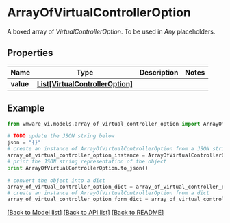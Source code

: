 # ArrayOfVirtualControllerOption

A boxed array of *VirtualControllerOption*. To be used in *Any* placeholders. 

## Properties
Name | Type | Description | Notes
------------ | ------------- | ------------- | -------------
**value** | [**List[VirtualControllerOption]**](VirtualControllerOption.md) |  | 

## Example

```python
from vmware_vi.models.array_of_virtual_controller_option import ArrayOfVirtualControllerOption

# TODO update the JSON string below
json = "{}"
# create an instance of ArrayOfVirtualControllerOption from a JSON string
array_of_virtual_controller_option_instance = ArrayOfVirtualControllerOption.from_json(json)
# print the JSON string representation of the object
print ArrayOfVirtualControllerOption.to_json()

# convert the object into a dict
array_of_virtual_controller_option_dict = array_of_virtual_controller_option_instance.to_dict()
# create an instance of ArrayOfVirtualControllerOption from a dict
array_of_virtual_controller_option_form_dict = array_of_virtual_controller_option.from_dict(array_of_virtual_controller_option_dict)
```
[[Back to Model list]](../README.md#documentation-for-models) [[Back to API list]](../README.md#documentation-for-api-endpoints) [[Back to README]](../README.md)


